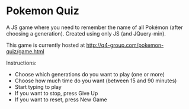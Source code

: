 # Pokemon Quiz

A JS game where you need to remember the name of all Pokémon (after choosing a generation). Created using only JS (and JQuery-min).

This game is currently hosted at http://q4-group.com/pokemon-quiz/game.html

Instructions:
 - Choose which generations do you want to play (one or more)
 - Choose how much time do you want (between 15 and 90 minutes)
 - Start typing to play
 - If you want to stop, press Give Up
 - If you want to reset, press New Game
